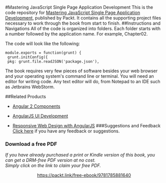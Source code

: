 


#Mastering JavaScript Single Page Application Development
This is the code repository for [Mastering JavaScript Single Page Application Development](https://www.packtpub.com/web-development/mastering-javascript-single-page-application-development?utm_source=github&utm_medium=repository&utm_campaign=9781785881640), published by Packt. It contains all the supporting project files necessary to work through the book from start to finish.
##Instructions and Navigations
All of the code is organized into folders. Each folder starts with a number followed by the application name. For example, Chapter02.



The code will look like the following:
```
module.exports = function(grunt) {
 grunt.initConfig({
 pkg: grunt.file.readJSON('package.json'),
```

The book requires very few pieces of software besides your web browser and your
operating system's command line or terminal. You will need an editor for writing code. Any
text editor will do, from Notepad to an IDE such as Jetbrains WebStorm.

##Related Products
* [Angular 2 Components](https://www.packtpub.com/web-development/angular-2-components?utm_source=github&utm_medium=repository&utm_campaign=9781785882340)

* [AngularJS UI Development](https://www.packtpub.com/web-development/angularjs-ui-development?utm_source=github&utm_medium=repository&utm_campaign=9781783288472)

* [Responsive Web Design with AngularJS](https://www.packtpub.com/web-development/responsive-web-design-angularjs?utm_source=github&utm_medium=repository&utm_campaign=9781784398422)
###Suggestions and Feedback
[Click here](https://docs.google.com/forms/d/e/1FAIpQLSe5qwunkGf6PUvzPirPDtuy1Du5Rlzew23UBp2S-P3wB-GcwQ/viewform) if you have any feedback or suggestions.
### Download a free PDF

 <i>If you have already purchased a print or Kindle version of this book, you can get a DRM-free PDF version at no cost.<br>Simply click on the link to claim your free PDF.</i>
<p align="center"> <a href="https://packt.link/free-ebook/9781785881640">https://packt.link/free-ebook/9781785881640 </a> </p>
